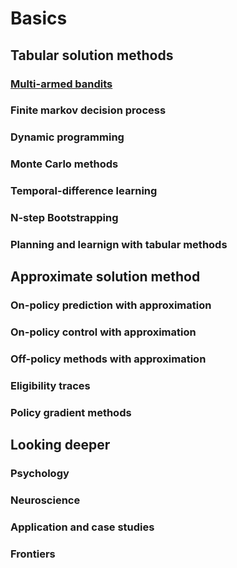 # Basics

## Tabular solution methods

### [Multi-armed bandits](https://github.com/holounic/rl-cheatsheet/blob/main/code/MultiArmedBandits.ipynb)

### Finite markov decision process

### Dynamic programming

### Monte Carlo methods

### Temporal-difference learning

### N-step Bootstrapping

### Planning and learnign with tabular methods

## Approximate solution method

### On-policy prediction with approximation

### On-policy control with approximation

### Off-policy methods with approximation

### Eligibility traces

### Policy gradient methods

## Looking deeper

### Psychology

### Neuroscience

### Application and case studies

### Frontiers
